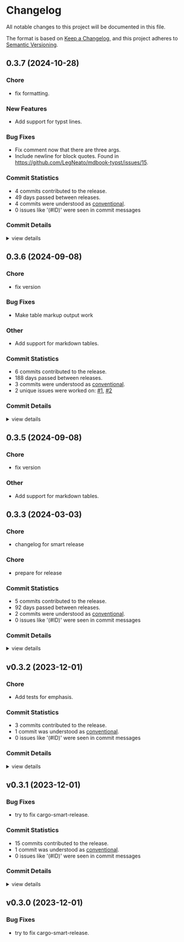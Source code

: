 # Changelog

All notable changes to this project will be documented in this file.

The format is based on [Keep a Changelog](https://keepachangelog.com/en/1.0.0/),
and this project adheres to [Semantic Versioning](https://semver.org/spec/v2.0.0.html).

## 0.3.7 (2024-10-28)

### Chore

 - <csr-id-f7194610fb257dc67dece3916d243578c864cc3f/> fix formatting.

### New Features

 - <csr-id-baf8ccf8c3c0425c62bf9ae943a5e520148437e6/> Add support for typst lines.

### Bug Fixes

 - <csr-id-2c3f212779c2f3e912dd11e47df135c8e964f658/> Fix comment now that there are three args.
 - <csr-id-871441f01c9a76b09c83dc28ad016b70eae3247a/> Include newline for block quotes.
   Found in https://github.com/LegNeato/mdbook-typst/issues/15.

### Commit Statistics

<csr-read-only-do-not-edit/>

 - 4 commits contributed to the release.
 - 49 days passed between releases.
 - 4 commits were understood as [conventional](https://www.conventionalcommits.org).
 - 0 issues like '(#ID)' were seen in commit messages

### Commit Details

<csr-read-only-do-not-edit/>

<details><summary>view details</summary>

 * **Uncategorized**
    - Add support for typst lines. ([`baf8ccf`](https://github.com/LegNeato/pullup/commit/baf8ccf8c3c0425c62bf9ae943a5e520148437e6))
    - Fix comment now that there are three args. ([`2c3f212`](https://github.com/LegNeato/pullup/commit/2c3f212779c2f3e912dd11e47df135c8e964f658))
    - Fix formatting. ([`f719461`](https://github.com/LegNeato/pullup/commit/f7194610fb257dc67dece3916d243578c864cc3f))
    - Include newline for block quotes. ([`871441f`](https://github.com/LegNeato/pullup/commit/871441f01c9a76b09c83dc28ad016b70eae3247a))
</details>

## 0.3.6 (2024-09-08)

<csr-id-92793adefa23509ec2490934767a7e2922f23742/>
<csr-id-eb7246dc692d7010e8a4eef897500d0daf77581e/>

### Chore

 - <csr-id-92793adefa23509ec2490934767a7e2922f23742/> fix version

### Bug Fixes

 - <csr-id-5326955c4f1c00c159f7a8fe13e2c2bdd4bcf56b/> Make table markup output work

### Other

 - <csr-id-eb7246dc692d7010e8a4eef897500d0daf77581e/> Add support for markdown tables.

### Commit Statistics

<csr-read-only-do-not-edit/>

 - 6 commits contributed to the release.
 - 188 days passed between releases.
 - 3 commits were understood as [conventional](https://www.conventionalcommits.org).
 - 2 unique issues were worked on: [#1](https://github.com/LegNeato/pullup/issues/1), [#2](https://github.com/LegNeato/pullup/issues/2)

### Commit Details

<csr-read-only-do-not-edit/>

<details><summary>view details</summary>

 * **[#1](https://github.com/LegNeato/pullup/issues/1)**
    - Add support for translating blockquotes. ([`da906a5`](https://github.com/LegNeato/pullup/commit/da906a5c9669b50e4e27f6949f063c579ceccc0e))
 * **[#2](https://github.com/LegNeato/pullup/issues/2)**
    - Add support for markdown tables. ([`eb7246d`](https://github.com/LegNeato/pullup/commit/eb7246dc692d7010e8a4eef897500d0daf77581e))
 * **Uncategorized**
    - Release pulldown_typst v0.3.6 ([`73e09c5`](https://github.com/LegNeato/pullup/commit/73e09c57e5a3fea330e3e5520b6a211edc2d24e7))
    - Make table markup output work ([`5326955`](https://github.com/LegNeato/pullup/commit/5326955c4f1c00c159f7a8fe13e2c2bdd4bcf56b))
    - Release pulldown_mdbook v0.3.2, pulldown_typst v0.3.5, pullup v0.3.5 ([`cf09463`](https://github.com/LegNeato/pullup/commit/cf09463f47a9a5b498584850c6c094e6904a209a))
    - Fix version ([`92793ad`](https://github.com/LegNeato/pullup/commit/92793adefa23509ec2490934767a7e2922f23742))
</details>

## 0.3.5 (2024-09-08)

<csr-id-353908384e3b1d3bdaf49ec960b49408e702ef3e/>
<csr-id-27e25364a5c1f15ce386e559cf3d9cea9fed4aa1/>

### Chore

 - <csr-id-353908384e3b1d3bdaf49ec960b49408e702ef3e/> fix version

### Other

 - <csr-id-27e25364a5c1f15ce386e559cf3d9cea9fed4aa1/> Add support for markdown tables.

## 0.3.3 (2024-03-03)

<csr-id-8dadae2a87c49929bc7e82680d738990f50c9682/>
<csr-id-c3f552838a6772e127181b969fdac30b3cb4956d/>

### Chore

 - <csr-id-8dadae2a87c49929bc7e82680d738990f50c9682/> changelog for smart release

### Chore

 - <csr-id-c3f552838a6772e127181b969fdac30b3cb4956d/> prepare for release

### Commit Statistics

<csr-read-only-do-not-edit/>

 - 5 commits contributed to the release.
 - 92 days passed between releases.
 - 2 commits were understood as [conventional](https://www.conventionalcommits.org).
 - 0 issues like '(#ID)' were seen in commit messages

### Commit Details

<csr-read-only-do-not-edit/>

<details><summary>view details</summary>

 * **Uncategorized**
    - Release pulldown_typst v0.3.3, pullup v0.3.3 ([`be1290a`](https://github.com/LegNeato/pullup/commit/be1290a5965bee0792937d0d03fb341250863109))
    - Prepare for release ([`c3f5528`](https://github.com/LegNeato/pullup/commit/c3f552838a6772e127181b969fdac30b3cb4956d))
    - Changelog for smart release ([`8dadae2`](https://github.com/LegNeato/pullup/commit/8dadae2a87c49929bc7e82680d738990f50c9682))
    - Fix clippy ([`eb4551f`](https://github.com/LegNeato/pullup/commit/eb4551ff4f41e24919904937f1a8095a2e952c6b))
    - Fix https://github.com/LegNeato/mdbook-typst/issues/3 ([`338d530`](https://github.com/LegNeato/pullup/commit/338d5306452e336a4d74c288ed0e02017f9793b1))
</details>

## v0.3.2 (2023-12-01)

<csr-id-bd7fb0c0c7d5cbe413c5cf9b9c50422a5f2da407/>

### Chore

 - <csr-id-bd7fb0c0c7d5cbe413c5cf9b9c50422a5f2da407/> Add tests for emphasis.

### Commit Statistics

<csr-read-only-do-not-edit/>

 - 3 commits contributed to the release.
 - 1 commit was understood as [conventional](https://www.conventionalcommits.org).
 - 0 issues like '(#ID)' were seen in commit messages

### Commit Details

<csr-read-only-do-not-edit/>

<details><summary>view details</summary>

 * **Uncategorized**
    - Release pulldown_typst v0.3.2 ([`47f78c1`](https://github.com/LegNeato/pullup/commit/47f78c144c8e6b2f26d7456bf970d6538bccfb82))
    - Add tests for emphasis. ([`bd7fb0c`](https://github.com/LegNeato/pullup/commit/bd7fb0c0c7d5cbe413c5cf9b9c50422a5f2da407))
    - Switch from using typist markup to markup functions. ([`67f4f92`](https://github.com/LegNeato/pullup/commit/67f4f922e2402107bdd4540c6e3bb1ab818b2321))
</details>

## v0.3.1 (2023-12-01)

### Bug Fixes

 - <csr-id-6f1e1b495e53fdf1936ccf25f6f3e26ae26e3d20/> try to fix cargo-smart-release.

### Commit Statistics

<csr-read-only-do-not-edit/>

 - 15 commits contributed to the release.
 - 1 commit was understood as [conventional](https://www.conventionalcommits.org).
 - 0 issues like '(#ID)' were seen in commit messages

### Commit Details

<csr-read-only-do-not-edit/>

<details><summary>view details</summary>

 * **Uncategorized**
    - Release pulldown_mdbook v0.3.1, pulldown_typst v0.3.1, pullup v0.3.1 ([`e565ece`](https://github.com/LegNeato/pullup/commit/e565ece82bcc04226211f278f0bbbefe7754ff68))
    - Release pulldown_mdbook v0.3.0, pulldown_typst v0.3.0, pullup v0.3.0 ([`2c88246`](https://github.com/LegNeato/pullup/commit/2c88246b29b36560060646dcbccedeb791097c36))
    - Release pulldown_mdbook v0.3.0, pulldown_typst v0.3.0, pullup v0.3.0 ([`8e2d360`](https://github.com/LegNeato/pullup/commit/8e2d36063d64727a04101e29a1c7b7cd231f31f2))
    - Try to fix cargo-smart-release. ([`6f1e1b4`](https://github.com/LegNeato/pullup/commit/6f1e1b495e53fdf1936ccf25f6f3e26ae26e3d20))
    - Adjusting changelogs prior to release of pulldown_mdbook v0.3.0, pulldown_typst v0.3.0, pullup v0.3.0 ([`b0018bf`](https://github.com/LegNeato/pullup/commit/b0018bf5064900690b490ddf8c3647356bce40c7))
    - Add changelogs. ([`e89557b`](https://github.com/LegNeato/pullup/commit/e89557be19304844054a26622c6b1e28987f0937))
    - Fix Typst markup output with special characters in inline code. ([`177e538`](https://github.com/LegNeato/pullup/commit/177e5382581e2e6620df92e2aabe735f9b7b02d0))
    - Add tracing, change some converters. ([`8b2e292`](https://github.com/LegNeato/pullup/commit/8b2e2921fc3a5cf1a3d2ce7a46ddd3867f75479a))
    - Treat config / metadata differently. ([`899887d`](https://github.com/LegNeato/pullup/commit/899887dfc4816f20b8df9375cf6edcbef3c84ce5))
    - Bump versions. ([`3ceaa03`](https://github.com/LegNeato/pullup/commit/3ceaa03661aae8f890d62e3ac90fd4c1e8e55b56))
    - Add typst converters. ([`993b0d5`](https://github.com/LegNeato/pullup/commit/993b0d5a635fc1adf3732d64e72ed02e27ff1f51))
    - Add markdown converters. ([`6656dc3`](https://github.com/LegNeato/pullup/commit/6656dc3df1acce49706c14fc9e12f461fac160c5))
    - Better typst docs. ([`1bf8261`](https://github.com/LegNeato/pullup/commit/1bf8261d352354811329d2649421fd4bd2f26262))
    - Move typst markup generation to its own module. ([`7fbcc64`](https://github.com/LegNeato/pullup/commit/7fbcc6425bbb2e417b8335d8ea133ac7a92c2394))
    - Bring in other crates. ([`1ab5157`](https://github.com/LegNeato/pullup/commit/1ab51574957a2a7c1643145f13c0e13322755861))
</details>

## v0.3.0 (2023-12-01)

### Bug Fixes

 - <csr-id-6f1e1b495e53fdf1936ccf25f6f3e26ae26e3d20/> try to fix cargo-smart-release.


